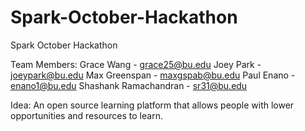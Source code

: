 # Spark-October-Hackathon
Spark October Hackathon

Team Members: 
Grace Wang - grace25@bu.edu
Joey Park - joeypark@bu.edu
Max Greenspan - maxgspab@bu.edu
Paul Enano - enano1@bu.edu
Shashank Ramachandran - sr31@bu.edu


Idea: An open source learning platform that allows people with lower opportunities and resources to learn.
